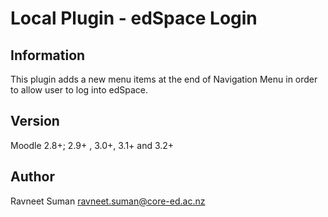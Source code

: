 Local Plugin - edSpace Login
======================

Information
-----------

This plugin adds a new menu items at the end of Navigation Menu in order to allow user to log into edSpace.

Version
-------
Moodle 2.8+; 2.9+ , 3.0+, 3.1+ and 3.2+

Author
------
Ravneet Suman <ravneet.suman@core-ed.ac.nz>
